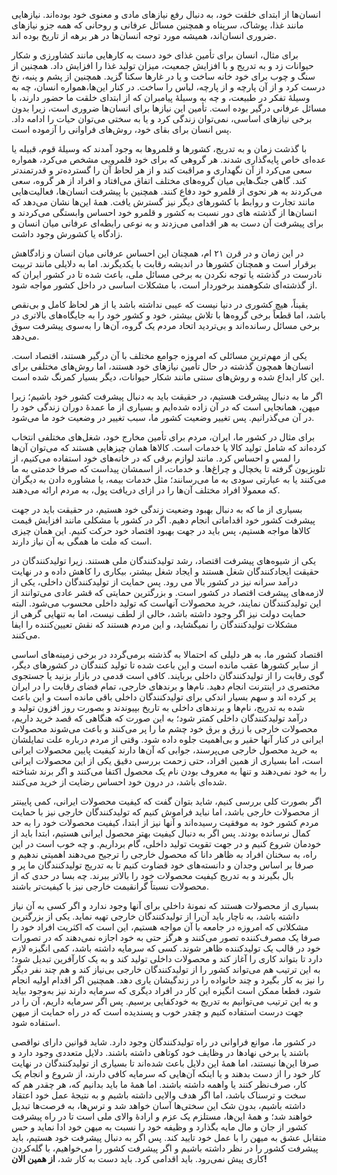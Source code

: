 انسان‌ها از ابتدای خلقت خود، به دنبال رفع نیازهای مادی و معنوی خود بوده‌اند. نیازهایی مانند غذا، پوشاک، سرپناه و همچنین مسائل عرفانی و روحانی که همه جزو نیازهای ضروری انسان‌اند، همیشه مورد توجه انسان‌ها در هر برهه از تاریخ بوده اند.

برای مثال، انسان برای تأمین غذای خود دست به کارهایی مانند کشاورزی و شکار حیوانات زد و به تدریج و با افزایش جمعیت، میزان تولید غذا را افزایش داد. همچنین از سنگ و چوب برای خود خانه ساخت و یا در غارها سکنا گزید. همچنین از پشم و پنبه، نخ درست کرد و از آن پارچه و از پارچه، لباس را ساخت. در کنار این‌ها،همواره انسان، چه به وسیلهٔ تفکر در طبیعت، و چه به وسیلهٔ پیامبران که از ابتدای خلقت ما حضور دارند، با مسائل عرفانی درگیر بوده است.
تأمین این نیازها برای انسان‌ها ضروری است، زیرا بدون برخی نیازهای اساسی، نمی‌توان زندگی کرد و یا به سختی می‌توان حیات را ادامه داد. پس انسان برای بقای خود، روش‌های فراوانی را آزموده است.

با گذشت زمان و به تدریج، کشورها و قلمروها به وجود آمدند که وسیلهٔ قوم، قبیله یا عده‌ای خاص پایه‌گذاری شدند. هر گروهی که برای خود قلمرویی مشخص می‌کرد، همواره سعی می‌کرد از آن نگهداری و مراقبت کند و از هر لحاظ آن را گسترده‌تر و قدرتمند‌تر کند. گاهی جنگ‌هایی میان گروه‌های مختلف اتفاق می‌افتاد و افراد از هر گروه، سعی می‌کردند به هر نحوی از قلمرو خود دفاع کنند. همچنین با پیشرفت انسان‌ها، فعالیت‌هایی مانند تجارت و روابط با کشورهای دیگر نیز گسترش یافت. همهٔ این‌ها نشان می‌دهد که انسان‌ها از گذشته های دور نسبت به کشور و قلمرو خود احساس وابستگی می‌کردند و برای پیشرفت آن دست به هر اقدامی می‌زدند و به نوعی رابطه‌ای عرفانی میان انسان و زادگاه یا کشورش وجود داشت.

در این زمان و در قرن ۲۱ ام، همچنان این احساس عرفانی میان انسان و زادگاهش برقرار است و همچنان کشورها در اندیشه رقابت با یکدیگرند. اما به دلایلی مانند تربیت نادرست در گذشته یا توجه نکردن به برخی مسائل ملی، باعث شده تا در کشور ایران که از گذشته‌ای شکوهمند برخوردار است، با مشکلات اساسی در داخل کشور مواجه شود.

یقیناً، هیچ کشوری در دنیا نیست که عیبی نداشته باشد یا از هر لحاظ کامل و بی‌نقص باشد، اما قطعاً برخی گروه‌ها با تلاش بیشتر، خود و کشور خود را به جایگاه‌های بالاتری در برخی مسائل رسانده‌اند و بی‌تردید اتحاد مردم یک گروه، آن‌ها را به‌سوی پیشرفت سوق می‌دهد.

یکی از مهم‌ترین مسائلی که امروزه جوامع مختلف با آن درگیر هستند، اقتصاد است. انسان‌ها همچون گذشته در حال تأمین نیازهای خود هستند، اما روش‌های مختلفی برای این کار ابداع شده و روش‌های سنتی مانند شکار حیوانات، دیگر بسیار کمرنگ شده است.

اگر ما به دنبال پیشرفت هستیم، در حقیقت باید به دنبال پیشرفت کشور خود باشیم؛ زیرا میهن، همانجایی است که در آن زاده شده‌ایم و بسیاری از ما عمدهٔ دوران زندگی خود را در آن می‌گذرانیم. پس تغییر وضعیت کشور ما، سبب تغییر در وضعیت خود ما می‌شود.

برای مثال در کشور ما، ایران، مردم برای تأمین مخارج خود، شغل‌های مختلفی انتخاب کرده‌اند که شامل تولید کالا یا خدمات است. کالاها همان چیزهایی هستند که می‌توان آن‌ها را لمس و احساس کرد. مانند لوازم برقی که در خانه‌های خود استفاده می‌کنیم، از تلویزیون گرفته تا یخچال و چراغ‌ها. و خدمات، از اسمشان پیداست که صرفا خدمتی به ما می‌کنند یا به عبارتی سودی به ما می‌رسانند؛ مثل خدمات بیمه، یا مشاوره دادن به دیگران که معمولا افراد      مختلف آن‌ها را در ازای دریافت پول، به مردم ارائه می‌دهند.

بسیاری از ما که به دنبال بهبود وضعیت زندگی خود هستیم، در حقیقت باید در جهت پیشرفت کشور خود اقداماتی انجام دهیم. اگر در کشور با مشکلی مانند افزایش قیمت کالاها مواجه هستیم، پس باید در جهت بهبود اقتصاد خود حرکت کنیم. این همان چیزی است که ملت ما همگی به آن نیاز دارند.

یکی از شیوه‌های پیشرفت اقتصاد، رشد تولیدکنندگان ملی هستند. زیرا تولیدکنندگان در حقیقت ایجادکنندگان شغل هستند و ایجاد شغل بیشتر، بیکاری را کاهش داده و در نهایت درآمد سرانه نیز در کشور بالا می رود. پس حمایت از تولیدکنندگان داخلی، یکی از لازمه‌های پیشرفت اقتصاد در کشور است. و بزرگترین حمایتی که قشر عادی می‌توانند از این تولیدکنندگان نمایند، خرید محصولات آنهاست که تولید داخلی محسوب می‌شود. البته حمایت دولت نیز اگر وجود داشته باشد، خالی از لطف نیست، اما به تنهایی گرهی از مشکلات تولیدکنندگان را نمیگشاید، و این مردم هستند که نقش تعیین‌کننده را ایفا می‌کنند.

اقتصاد کشور ما، به هر دلیلی که احتمالا به گذشته برمی‌گردد در برخی زمینه‌های اساسی از سایر کشورها عقب مانده است و این باعث شده تا تولید کنندگان در کشورهای دیگر، گوی رقابت را از تولیدکنندگان داخلی بربایند. کافی است قدمی در بازار بزنید یا جستجوی مختصری در اینترنت انجام دهید. نام‌ها و برندهای خارجی، تمام فضای رقابت را در ایران پر کرده اند و سهم بسیار اندکی برای تولیدکنندگان داخلی باقی مانده است و این باعث شده به تدریج، نام‌ها و برندهای داخلی به تاریخ بپیوندند و بصورت روز افزون تولید و درآمد تولیدکنندگان داخلی کمتر شود؛ به این صورت که هنگاهی که قصد خرید داریم، محصولات خارجی با زرق و برق خود چشم ما را پر می‌کنند و باعث می‌شوند محصولات ایرانی در کنار آنها حقیر و بی‌اهمیت جلوه داده شود. وقتی از مردم درباره علت تمایلشان به خرید محصول خارجی می‌پرسند، جوابی که آن‌ها دارند کیفیت پایین محصولات ایرانی است، اما بسیاری از همین افراد، حتی زحمت بررسی دقیق یکی از این محصولات ایرانی را به خود نمی‌دهند و تنها به معروف بودن نام یک محصول اکتفا می‌کنند و اگر برند شناخته شده‌ای باشد، در درون خود احساس رضایت از خرید می‌کنند.

اگر بصورت کلی بررسی کنیم، شاید بتوان گفت که کیفیت محصولات ایرانی، کمی پایینتر از محصولات خارجی باشد، اما نباید فراموش کنیم که تولیدکنندگان خارجی نیز با حمایت مردم کشور خود به موفقیت رسیده‌اند و آنها نیز از ابتدا، کیفیت محصولات خود را به حد کمال نرسانده بودند. پس اگر به دنبال کیفیت بهتر محصول ایرانی هستیم، ابتدا باید از خودمان شروع کنیم و در جهت تقویت تولید داخلی، گام برداریم. و چه خوب است در این راه، به سخنان افراد به ظاهر دانا که محصول خارجی را ترجیح می‌دهند اهمیتی ندهیم و صرفا بر اساس وجدان و دانسته‌های خود قضاوت کنیم تا به تدریج تولیدکنندگان ما پر و بال بگیرند و به تدریج کیفیت محصولات خود را بالاتر ببرند. چه بسا در حدی که از محصولات نسبتاً گرانقیمت خارجی نیز با کیفیت‌تر باشند.

بسیاری از محصولات هستند که نمونهٔ داخلی برای آنها وجود ندارد و اگر کسی به آن نیاز داشته باشد، به ناچار باید آن‌را از تولیدکنندگان خارجی تهیه نماید. یکی از بزرگترین مشکلاتی که امروزه در جامعه با آن مواجه هستیم، این است که اکثریت افراد خود را صرفا یک مصرف‌کننده تصور می‌کنند و هرگز حتی به خود اجازه نمی‌دهند که در تصورات خود در قالب یک تولیدکننده ظاهر شوند. کسی که سرمایه داشته باشد، کمی انگیزه لازم دارد تا بتواند کاری را آغاز کند و محصولات داخلی تولید کند و به یک کارآفرین تبدیل شود؛ به این ترتیب هم می‌تواند کشور را از تولیدکنندگان خارجی بی‌نیاز کند و هم چند نفر دیگر را نیز به کار بگیرد و چند خانواده را در زندگیشان یاری دهد. همچنین اگر اقدام اولیه انجام شود، قطعا ممکن است انگیزه این کار در افراد دیگری که سرمایه دارند نیز به‌وجود بیاید و به این ترتیب می‌توانیم به تدریج به خودکفایی برسیم. پس اگر سرمایه داریم، آن را در جهت درست استفاده کنیم و چقدر خوب و پسندیده است که در راه حمایت از میهن استفاده شود.

در کشور ما، موانع فراوانی در راه تولیدکنندگان وجود دارد. شاید قوانین دارای نواقصی باشند یا برخی نهادها در وظایف خود کوتاهی داشته باشند. دلایل متعددی وجود دارد و صرفا این‌ها نیستند، اما همهٔ این دلایل باعث شده‌اند تا بسیاری از تولیدکنندگان در نهایت کار خود را از دست بدهند و یا اینکه آن‌هایی که سرمایه کافی دارند، از شروع و انجام یک کار، صرف‌نظر کنند یا واهمه داشته باشند. اما همهٔ ما باید بدانیم که، هر چقدر هم که سخت و ترسناک باشد، اما اگر هدف والایی داشته باشیم و به نتیجهٔ عمل خود اعتقاد داشته باشیم، بدون شک این سختی‌ها آسان خواهد شد و ترس‌ها، به فرصت‌ها تبدیل خواهند شد؛ و همهٔ این‌ها، مستلزم یک عزم و ارادهٔ والای ملی است تا در راه پیشرفت کشور از جان و مال مایه بگذارد و وظیفه خود را نسبت به میهن خود ادا نماید و حس متقابل عشق به میهن را با عمل خود تایید کند. پس اگر به دنبال پیشرفت خود هستیم، باید پیشرفت کشور را در نظر داشته باشیم و اگر پیشرفت کشور را می‌خواهیم، با گله‌کردن کاری پیش نمی‌رود. باید اقدامی کرد. باید دست به کار شد، **از همین الان!**
